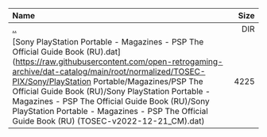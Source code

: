 |Name|Size|
|:---|---:|
|[..](../index.html)|DIR|
|[Sony PlayStation Portable - Magazines - PSP The Official Guide Book (RU).dat](https://raw.githubusercontent.com/open-retrogaming-archive/dat-catalog/main/root/normalized/TOSEC-PIX/Sony/PlayStation Portable/Magazines/PSP The Official Guide Book (RU)/Sony PlayStation Portable - Magazines - PSP The Official Guide Book (RU)/Sony PlayStation Portable - Magazines - PSP The Official Guide Book (RU) (TOSEC-v2022-12-21_CM).dat)|4225|
